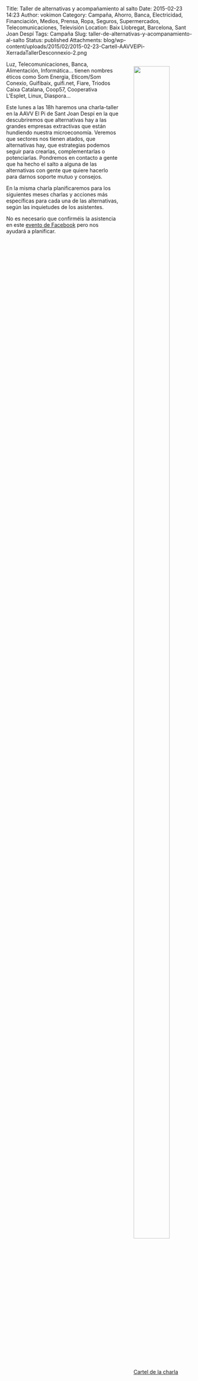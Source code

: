 Title: Taller de alternativas y acompañamiento al salto
Date: 2015-02-23 14:23
Author: vokimon
Category: Campaña, Ahorro, Banca, Electricidad, Financiación, Medios, Prensa, Ropa, Seguros, Supermercados, Telecomunicaciones, Televisión
Location: Baix Llobregat, Barcelona, Sant Joan Despí
Tags: Campaña
Slug: taller-de-alternativas-y-acompanamiento-al-salto
Status: published
Attachments: blog/wp-content/uploads/2015/02/2015-02-23-Cartell-AAVVElPi-XerradaTallerDesconnexio-2.png


<figure style='float:right; max-width:30%'>
<a href="{static}/blog/wp-content/uploads/2015/02/2015-02-23-Cartell-AAVVElPi-XerradaTallerDesconnexio-2.png">
<img src="{static}/blog/wp-content/uploads/2015/02/2015-02-23-Cartell-AAVVElPi-XerradaTallerDesconnexio-2.png" width=90% />
<figcaption style='text-align:center'>
Cartel de la charla
</figcaption>
</a>
</figure>

Luz, Telecomunicaciones, Banca, Alimentación, Informática...
tienen nombres éticos como Som Energia, Eticom/Som Conexio, Guifibaix, guifi.net, Fiare, Triodos Caixa Catalana, Coop57, Cooperativa L'Esplet, Linux, Diaspora...

Este lunes a las 18h haremos una charla-taller
en la AAVV El Pi de Sant Joan Despí
en la que descubriremos que alternativas hay a las grandes empresas extractivas
que están hundiendo nuestra microeconomía.
Veremos que sectores nos tienen atados,
que alternativas hay,
que estrategias podemos seguir para crearlas, complementarlas o potenciarlas.
Pondremos en contacto a gente que ha hecho el salto a alguna de las alternativas con gente que quiere hacerlo para darnos soporte mutuo y consejos.

En la misma charla planificaremos para los siguientes meses charlas y
acciones más específicas para cada una de las alternativas, según las inquietudes de los asistentes.

No es necesario que confirméis la asistencia en este [evento de Facebook](https://www.facebook.com/events/781449821903205/ "Evento de FB") pero nos ayudará a planificar.
